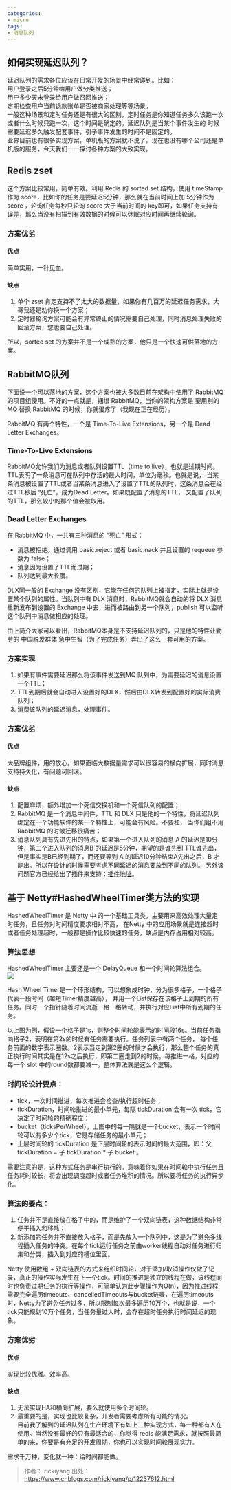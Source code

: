 ```yaml
---
categories: 
- micro
tags:
- 消息队列
---
```


## 如何实现延迟队列？
延迟队列的需求各位应该在日常开发的场景中经常碰到。比如：  
用户登录之后5分钟给用户做分类推送；  
用户多少天未登录给用户做召回推送；  
定期检查用户当前退款账单是否被商家处理等等场景。  
一般这种场景和定时任务还是有很大的区别，定时任务是你知道任务多久该跑一次或者什么时候只跑一次，这个时间是确定的。延迟队列是当某个事件发生的
时候需要延迟多久触发配套事件，引子事件发生的时间不是固定的。  
业界目前也有很多实现方案，单机版的方案就不说了，现在也没有哪个公司还是单机版的服务，今天我们一一探讨各种方案的大致实现。  

<!--more-->

## Redis zset  

这个方案比较常用，简单有效。利用 Redis 的 sorted set 结构，使用 timeStamp 作为 score，比如你的任务是要延迟5分钟，那么就在当前时间上加
5分钟作为 score ，轮询任务每秒只轮询 score 大于当前时间的 key即可，如果任务支持有误差，那么当没有扫描到有效数据的时候可以休眠对应时间再继续轮询。  
### 方案优劣
#### 优点 
简单实用，一针见血。  
#### 缺点  
1. 单个 zset 肯定支持不了太大的数据量，如果你有几百万的延迟任务需求，大哥我还是劝你换一个方案；  
2. 定时器轮询方案可能会有异常终止的情况需要自己处理，同时消息处理失败的回滚方案，您也要自己处理。  

所以，sorted set 的方案并不是一个成熟的方案，他只是一个快速可供落地的方案。

##  RabbitMQ队列
下面说一个可以落地的方案，这个方案也被大多数目前在架构中使用了 RabbitMQ 的项目组使用。不好的一点就是，捆绑 RabbitMQ，当你的架构方案是
要用别的 MQ 替换 RabbitMQ 的时候，你就蛋疼了（我现在正在经历）。  

RabbitMQ 有两个特性，一个是 Time-To-Live Extensions，另一个是 Dead Letter Exchanges。  

### Time-To-Live Extensions
RabbitMQ允许我们为消息或者队列设置TTL（time to live），也就是过期时间。TTL表明了一条消息可在队列中存活的最大时间，单位为毫秒。也就是说，
当某条消息被设置了TTL或者当某条消息进入了设置了TTL的队列时，这条消息会在经过TTL秒后 “死亡”，成为Dead Letter。如果既配置了消息的TTL，
又配置了队列的TTL，那么较小的那个值会被取用。  

### Dead Letter Exchanges
在 RabbitMQ 中，一共有三种消息的 “死亡” 形式：  
* 消息被拒绝。通过调用 basic.reject 或者 basic.nack 并且设置的 requeue 参数为 false；  
* 消息因为设置了TTL而过期；  
* 队列达到最大长度。  

DLX同一般的 Exchange 没有区别，它能在任何的队列上被指定，实际上就是设置某个队列的属性。当队列中有 DLX 消息时，RabbitMQ就会自动的将 DLX
 消息重新发布到设置的 Exchange 中去，进而被路由到另一个队列，publish 可以监听这个队列中消息做相应的处理。
 
由上简介大家可以看出，RabbitMQ本身是不支持延迟队列的，只是他的特性让勤劳的 中国脱发群体 急中生智（为了完成任务）弄出了这么一套可用的方案。  

### 方案实现
1. 如果有事件需要延迟那么将该事件发送到MQ 队列中，为需要延迟的消息设置一个TTL；  
2. TTL到期后就会自动进入设置好的DLX，然后由DLX转发到配置好的实际消费队列；  
3. 消费该队列的延迟消息，处理事件。  

### 方案优劣
#### 优点
大品牌组件，用的放心。如果面临大数据量需求可以很容易的横向扩展，同时消息支持持久化，有问题可回滚。  
#### 缺点  
1. 配置麻烦，额外增加一个死信交换机和一个死信队列的配置；  
2. RabbitMQ 是一个消息中间件，TTL 和 DLX 只是他的一个特性，将延迟队列绑定在一个功能软件的某一个特性上，可能会有风险。不要杠，
当你们组不用 RabbitMQ 的时候迁移很痛苦；  
3. 消息队列具有先进先出的特点，如果第一个进入队列的消息 A 的延迟是10分钟，第二个进入队列的消息B 的延迟是5分钟，期望的是谁先到 TTL谁先出，
但是事实是B已经到期了，而还要等到 A 的延迟10分钟结束A先出之后，B 才能出。所以在设计的时候需要考虑不同延迟的消息要放到不同的队列。
另外该问题官方已经给出了插件来支持：[插件地址](https://www.rabbitmq.com/community-plugins.html)。

## 基于 Netty#HashedWheelTimer类方法的实现

HashedWheelTimer 是 Netty 中 的一个基础工具类，主要用来高效处理大量定时任务，且任务对时间精度要求相对不高， 
在Netty 中的应用场景就是连接超时或者任务处理超时，一般都是操作比较快速的任务，缺点是内存占用相对较高。  

### 算法思想
HashedWheelTimer 主要还是一个 DelayQueue 和一个时间轮算法组合。  
![](延迟队列/1607781-20200128112134537-701752363.png)

Hash Wheel Timer是一个环形结构，可以想象成时钟，分为很多格子，一个格子代表一段时间（越短Timer精度越高），
并用一个List保存在该格子上到期的所有任务。同时一个指针随着时间流逝一格一格转动，并执行对应List中所有到期的任务。

以上图为例，假设一个格子是1s，则整个时间轮能表示的时间段16s。当前任务指向格子2，表明在第2s的时候有任务需要执行。任务列表中有两个任务，
每个任务前面的数字表示圈数。2表示当走到第2圈的时候才会执行，那么整个任务的真正执行时间其实是在12s之后执行，即第二圈走到2的时候。每推进一格，对应的每一个 slot 中的round数都要减一。整体算法就是这么个逻辑。

### 时间轮设计要点：
* tick，一次时间推进，每次推进会检查/执行超时任务；  
* tickDuration，时间轮推进的最小单元，每隔 tickDuration 会有一次 tick，它决定了时间轮的精确程度；  
* bucket（ticksPerWheel），上图中的每一隔就是一个bucket，表示一个时间轮可以有多少个tick，它是存储任务的最小单元；  
* 上层时间轮的 tickDuration 是下层时间轮的表示时间的最大范围，即：父 tickDuration = 子 tickDuration * 子 bucket 。  

需要注意的是，这种方式任务是串行执行的。意味着你如果在时间轮中执行任务且任务耗时较长，将会出现调度超时或者任务堆积的情况。所以要将任务的执行异步化。  

### 算法的要点：
1. 任务并不是直接放在格子中的，而是维护了一个双向链表，这种数据结构非常便于插入和移除；  
2. 新添加的任务并不直接放入格子，而是先放入一个队列中，这是为了避免多线程插入任务的冲突。在每个tick运行任务之前由worker线程自动对任务进行归集和分类，插入到对应的槽位里面。  

Netty 使用数组 + 双向链表的方式来组织时间轮，对于添加/取消操作仅做了记录，真正的操作实际发生在下一个tick。时间的推进是独立的线程在做，该线程同时也负责过期任务的执行等操作，可简单认为此步骤操作为O(n)，因为推进线程需要完全遍历timeouts、cancelledTimeouts与bucket链表，在遍历timeouts时，Netty为了避免任务过多，所以限制每次最多遍历10万个，也就是说，一个tick只能规划10万个任务，当任务量过大时，会存在超时任务执行时间延迟的现象。


### 方案优劣
#### 优点  
实现比较优雅。效率高。
#### 缺点
1. 无法实现HA和横向扩展，要么就使用多个时间轮。  
2. 最重要的是，实现也比较复杂，开发者需要考虑所有可能的情况。  
目前我了解到的延迟队列在生产环境下有如上三种实现方式，每一种都有人在使用。当然没有最好的只有最适合的，你觉得 redis 能满足需求，就按照最简单的来，你要是有充足的开发周期，你也可以实现时间轮展现实力。  

需求千万种，变化就一种：给时间都能做。  

>作者： rickiyang
>出处：https://www.cnblogs.com/rickiyang/p/12237612.html